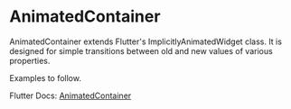 # AnimatedContainer

AnimatedContainer extends Flutter's ImplicitlyAnimatedWidget class. It is designed for simple transitions between old and new values of various properties. 

Examples to follow.

Flutter Docs: [AnimatedContainer](https://docs.flutter.io/flutter/widgets/AnimatedContainer-class.html)
